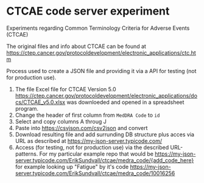 # CTCAE code server experiment
Experiments regarding Common Terminology Criteria for Adverse Events (CTCAE)

The original files and info about CTCAE can be found at https://ctep.cancer.gov/protocoldevelopment/electronic_applications/ctc.htm

Process used to create a JSON file and providing it via a API for testing (not for production use).

1. The file Excel file for CTCAE Version 5.0 https://ctep.cancer.gov/protocoldevelopment/electronic_applications/docs/CTCAE_v5.0.xlsx was downloeded and opened in a spreadsheet program.
2. Change the header of first column from `MedDRA Code` to `id`
3. Select and copy columns A throug J
4. Paste into https://csvjson.com/csv2json and convert
5. Download resulting file and add surrunding DB structure plus acces via URL as described at https://my-json-server.typicode.com/
6. Access (for testing, not for production use) via the described URL-patterns. For my particular example repo that would be https://my-json-server.typicode.com/ErikSundvall/ctcae/medra_code/{add_code_here} for example looking up "Fatigue" by it's code https://my-json-server.typicode.com/ErikSundvall/ctcae/medra_code/10016256 




